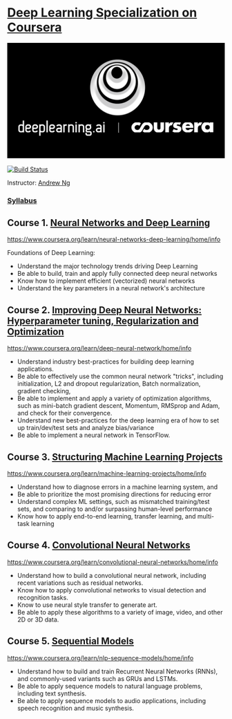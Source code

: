 # [Deep Learning Specialization on Coursera](https://www.coursera.org/specializations/deep-learning)

![](images/deeplearning-ai.png)

[![Build Status](https://travis-ci.org/bhishanpdl/Deep_Learning_Specialization_Coursera.svg?branch=master)](https://travis-ci.org/bhishanpdl/Deep_Learning_Specialization_Coursera)

Instructor: [Andrew Ng](http://www.andrewng.org/)

### [Syllabus](https://www.coursera.org/specializations/deep-learning)

## Course 1. [Neural Networks and Deep Learning](https://www.coursera.org/learn/neural-networks-deep-learning) 
https://www.coursera.org/learn/neural-networks-deep-learning/home/info


Foundations of Deep Learning:
* Understand the major technology trends driving Deep Learning
* Be able to build, train and apply fully connected deep neural networks 
* Know how to implement efficient (vectorized) neural networks 
* Understand the key parameters in a neural network's architecture 

  
## Course 2. [Improving Deep Neural Networks: Hyperparameter tuning, Regularization and Optimization](https://www.coursera.org/learn/deep-neural-network) 
https://www.coursera.org/learn/deep-neural-network/home/info

* Understand industry best-practices for building deep learning applications. 
* Be able to effectively use the common neural network "tricks", including initialization, L2 and dropout regularization, Batch normalization, gradient checking, 
* Be able to implement and apply a variety of optimization algorithms, such as mini-batch gradient descent, Momentum, RMSprop and Adam, and check for their convergence. 
* Understand new best-practices for the deep learning era of how to set up train/dev/test sets and analyze bias/variance
* Be able to implement a neural network in TensorFlow. 

## Course 3. [Structuring Machine Learning Projects](https://www.coursera.org/learn/machine-learning-projects) 
https://www.coursera.org/learn/machine-learning-projects/home/info  

- Understand how to diagnose errors in a machine learning system, and 
- Be able to prioritize the most promising directions for reducing error
- Understand complex ML settings, such as mismatched training/test sets, and comparing to and/or surpassing human-level performance
- Know how to apply end-to-end learning, transfer learning, and multi-task learning

## Course 4. [Convolutional Neural Networks](https://www.coursera.org/learn/convolutional-neural-networks) 
https://www.coursera.org/learn/convolutional-neural-networks/home/info 

* Understand how to build a convolutional neural network, including recent variations such as residual networks.
* Know how to apply convolutional networks to visual detection and recognition tasks.
* Know to use neural style transfer to generate art.
* Be able to apply these algorithms to a variety of image, video, and other 2D or 3D data.

## Course 5. [Sequential Models](https://www.coursera.org/learn/nlp-sequence-models) 
https://www.coursera.org/learn/nlp-sequence-models/home/info

* Understand how to build and train Recurrent Neural Networks (RNNs), and commonly-used variants such as GRUs and LSTMs. 
* Be able to apply sequence models to natural language problems, including text synthesis. 
* Be able to apply sequence models to audio applications, including speech recognition and music synthesis.
